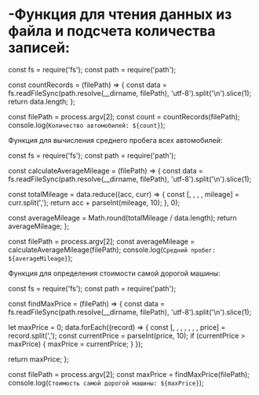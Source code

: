 # -Функция для чтения данных из файла и подсчета количества записей:

const fs = require('fs');
const path = require('path');

const countRecords = (filePath) => {
  const data = fs.readFileSync(path.resolve(__dirname, filePath), 'utf-8').split('\n').slice(1);
  return data.length;
};

const filePath = process.argv[2];
const count = countRecords(filePath);
console.log(`Количество автомобилей: ${count}`);


Функция для вычисления среднего пробега всех автомобилей:

const fs = require('fs');
const path = require('path');

const calculateAverageMileage = (filePath) => {
  const data = fs.readFileSync(path.resolve(__dirname, filePath), 'utf-8').split('\n').slice(1);

  const totalMileage = data.reduce((acc, curr) => {
    const [, , , , mileage] = curr.split(',');
    return acc + parseInt(mileage, 10);
  }, 0);

  const averageMileage = Math.round(totalMileage / data.length);
  return averageMileage;
};

const filePath = process.argv[2];
const averageMileage = calculateAverageMileage(filePath);
console.log(`Средний пробег: ${averageMileage}`);


Функция для определения стоимости самой дорогой машины:

const fs = require('fs');
const path = require('path');

const findMaxPrice = (filePath) => {
  const data = fs.readFileSync(path.resolve(__dirname, filePath), 'utf-8').split('\n').slice(1);

  let maxPrice = 0;
  data.forEach((record) => {
    const [, , , , , , , price] = record.split(',');
    const currentPrice = parseInt(price, 10);
    if (currentPrice > maxPrice) {
      maxPrice = currentPrice;
    }
  });

  return maxPrice;
};

const filePath = process.argv[2];
const maxPrice = findMaxPrice(filePath);
console.log(`Стоимость самой дорогой машины: ${maxPrice}`);
